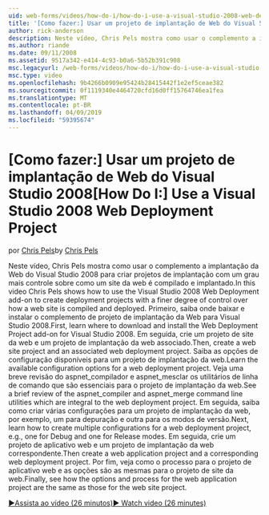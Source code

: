 ```yaml
---
uid: web-forms/videos/how-do-i/how-do-i-use-a-visual-studio-2008-web-deployment-project
title: '[Como fazer:] Usar um projeto de implantação de Web do Visual Studio 2008 | Microsoft Docs'
author: rick-anderson
description: Neste vídeo, Chris Pels mostra como usar o complemento a implantação da Web do Visual Studio 2008 para criar projetos de implantação com um grau de controle sobre como mais...
ms.author: riande
ms.date: 09/11/2008
ms.assetid: 9517a342-e414-4c93-b0a6-5b52b391c908
msc.legacyurl: /web-forms/videos/how-do-i/how-do-i-use-a-visual-studio-2008-web-deployment-project
msc.type: video
ms.openlocfilehash: 9b4266b0909e95424b28415442f1e2ef5ceae382
ms.sourcegitcommit: 0f1119340e4464720cfd16d0ff15764746ea1fea
ms.translationtype: MT
ms.contentlocale: pt-BR
ms.lasthandoff: 04/09/2019
ms.locfileid: "59395674"
---
```

# <a name="how-do-i-use-a-visual-studio-2008-web-deployment-project"></a><span data-ttu-id="9abe0-103">[Como fazer:] Usar um projeto de implantação de Web do Visual Studio 2008</span><span class="sxs-lookup"><span data-stu-id="9abe0-103">[How Do I:] Use a Visual Studio 2008 Web Deployment Project</span></span>

<span data-ttu-id="9abe0-104">por [Chris Pels](https://twitter.com/chrispels)</span><span class="sxs-lookup"><span data-stu-id="9abe0-104">by [Chris Pels](https://twitter.com/chrispels)</span></span>

<span data-ttu-id="9abe0-105">Neste vídeo, Chris Pels mostra como usar o complemento a implantação da Web do Visual Studio 2008 para criar projetos de implantação com um grau mais controle sobre como um site da web é compilado e implantado.</span><span class="sxs-lookup"><span data-stu-id="9abe0-105">In this video Chris Pels shows how to use the Visual Studio 2008 Web Deployment add-on to create deployment projects with a finer degree of control over how a web site is compiled and deployed.</span></span> <span data-ttu-id="9abe0-106">Primeiro, saiba onde baixar e instalar o complemento de projeto de implantação da Web para Visual Studio 2008.</span><span class="sxs-lookup"><span data-stu-id="9abe0-106">First, learn where to download and install the Web Deployment Project add-on for Visual Studio 2008.</span></span> <span data-ttu-id="9abe0-107">Em seguida, crie um projeto de site da web e um projeto de implantação da web associado.</span><span class="sxs-lookup"><span data-stu-id="9abe0-107">Then, create a web site project and an associated web deployment project.</span></span> <span data-ttu-id="9abe0-108">Saiba as opções de configuração disponíveis para um projeto de implantação da web.</span><span class="sxs-lookup"><span data-stu-id="9abe0-108">Learn the available configuration options for a web deployment project.</span></span> <span data-ttu-id="9abe0-109">Veja uma breve revisão do aspnet\_compilador e aspnet\_mesclar os utilitários de linha de comando que são essenciais para o projeto de implantação da web.</span><span class="sxs-lookup"><span data-stu-id="9abe0-109">See a brief review of the aspnet\_compiler and aspnet\_merge command line utilities which are integral to the web deployment project.</span></span> <span data-ttu-id="9abe0-110">Em seguida, saiba como criar várias configurações para um projeto de implantação da web, por exemplo, um para depuração e outra para os modos de versão.</span><span class="sxs-lookup"><span data-stu-id="9abe0-110">Next, learn how to create multiple configurations for a web deployment project, e.g., one for Debug and one for Release modes.</span></span> <span data-ttu-id="9abe0-111">Em seguida, crie um projeto de aplicativo web e um projeto de implantação da web correspondente.</span><span class="sxs-lookup"><span data-stu-id="9abe0-111">Then create a web application project and a corresponding web deployment project.</span></span> <span data-ttu-id="9abe0-112">Por fim, veja como o processo para o projeto de aplicativo web e as opções são as mesmas para o projeto de site da web.</span><span class="sxs-lookup"><span data-stu-id="9abe0-112">Finally, see how the options and process for the web application project are the same as those for the web site project.</span></span>

[<span data-ttu-id="9abe0-113">&#9654;Assista ao vídeo (26 minutos)</span><span class="sxs-lookup"><span data-stu-id="9abe0-113">&#9654; Watch video (26 minutes)</span></span>](https://channel9.msdn.com/Blogs/ASP-NET-Site-Videos/how-do-i-use-a-visual-studio-2008-web-deployment-project)
